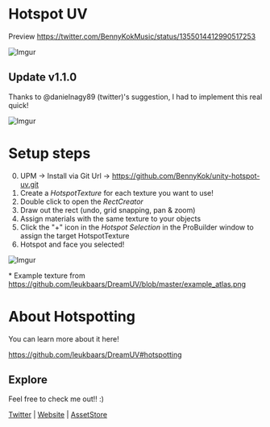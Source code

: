 # Hotspot UV

Preview https://twitter.com/BennyKokMusic/status/1355014412990517253

![Imgur](https://i.imgur.com/9979vVW.gif)

## Update v1.1.0

Thanks to @danielnagy89 (twitter)'s suggestion, I had to implement this real quick!

![Imgur](https://i.imgur.com/mrmI4yu.gif)


# Setup steps

0. UPM -> Install via Git Url -> https://github.com/BennyKok/unity-hotspot-uv.git
1. Create a *HotspotTexture* for each texture you want to use!
2. Double click to open the *RectCreator*
3. Draw out the rect (undo, grid snapping, pan & zoom)
4. Assign materials with the same texture to your objects
5. Click the "+" icon in the *Hotspot Selection* in the ProBuilder window to assign the target HotspotTexture
6. Hotspot and face you selected!

![Imgur](https://i.imgur.com/s9p0OV8.gif)

\* Example texture from https://github.com/leukbaars/DreamUV/blob/master/example_atlas.png

# About Hotspotting 

You can learn more about it here!

https://github.com/leukbaars/DreamUV#hotspotting

## Explore
Feel free to check me out!! :)

[Twitter](https://twitter.com/BennyKokMusic) | [Website](https://bennykok.com) | [AssetStore](https://assetstore.unity.com/publishers/28510)
